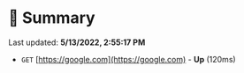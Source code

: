 # 📖 Summary
Last updated: **5/13/2022, 2:55:17 PM**

- `GET` [https://google.com](https://google.com) - **Up** (120ms)
